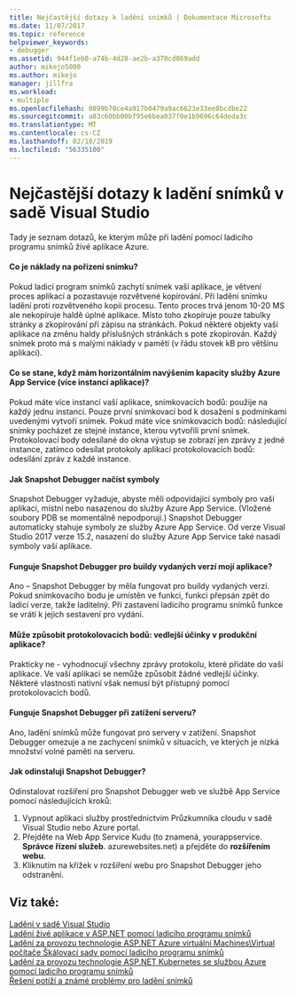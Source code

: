 ```yaml
---
title: Nejčastější dotazy k ladění snímků | Dokumentace Microsoftu
ms.date: 11/07/2017
ms.topic: reference
helpviewer_keywords:
- debugger
ms.assetid: 944f1eb0-a74b-4d28-ae2b-a370cd869add
author: mikejo5000
ms.author: mikejo
manager: jillfra
ms.workload:
- multiple
ms.openlocfilehash: 0899b70ce4a917b0479a9ac6623e33ee8bcdbe22
ms.sourcegitcommit: a83c60bb00bf95e6bea037f0e1b9696c64deda3c
ms.translationtype: MT
ms.contentlocale: cs-CZ
ms.lasthandoff: 02/18/2019
ms.locfileid: "56335100"
---
```

# <a name="frequently-asked-questions-for-snapshot-debugging-in-visual-studio"></a>Nejčastější dotazy k ladění snímků v sadě Visual Studio

Tady je seznam dotazů, ke kterým může při ladění pomocí ladicího programu snímků živé aplikace Azure.

#### <a name="what-is-the-performance-cost-of-taking-a-snapshot"></a>Co je náklady na pořízení snímku?

Pokud ladicí program snímků zachytí snímek vaší aplikace, je větvení proces aplikací a pozastavuje rozvětvené kopírování. Při ladění snímku ladění proti rozvětveného kopii procesu. Tento proces trvá jenom 10-20 MS ale nekopíruje haldě úplné aplikace. Místo toho zkopíruje pouze tabulky stránky a zkopírování při zápisu na stránkách. Pokud některé objekty vaší aplikace na změnu haldy příslušných stránkách s poté zkopírován. Každý snímek proto má s malými náklady v paměti (v řádu stovek kB pro většinu aplikací). 

#### <a name="what-happens-if-i-have-a-scaled-out-azure-app-service-multiple-instances-of-my-app"></a>Co se stane, když mám horizontálním navýšením kapacity služby Azure App Service (více instancí aplikace)?

Pokud máte více instancí vaší aplikace, snímkovacích bodů: použije na každý jednu instanci. Pouze první snímkovací bod k dosažení s podmínkami uvedenými vytvoří snímek. Pokud máte více snímkovacích bodů: následující snímky pocházet ze stejné instance, kterou vytvořili první snímek. Protokolovací body odesílané do okna výstup se zobrazí jen zprávy z jedné instance, zatímco odesílat protokoly aplikací protokolovacích bodů: odesílání zpráv z každé instance. 

#### <a name="how-does-the-snapshot-debugger-load-symbols"></a>Jak Snapshot Debugger načíst symboly

Snapshot Debugger vyžaduje, abyste měli odpovídající symboly pro vaši aplikaci, místní nebo nasazenou do služby Azure App Service. (Vložené soubory PDB se momentálně nepodporují.) Snapshot Debugger automaticky stahuje symboly ze služby Azure App Service. Od verze Visual Studio 2017 verze 15.2, nasazení do služby Azure App Service také nasadí symboly vaší aplikace.

#### <a name="does-the-snapshot-debugger-work-against-release-builds-of-my-application"></a>Funguje Snapshot Debugger pro buildy vydaných verzí mojí aplikace?

Ano – Snapshot Debugger by měla fungovat pro buildy vydaných verzí. Pokud snímkovacího bodu je umístěn ve funkci, funkci přepsán zpět do ladicí verze, takže laditelný. Při zastavení ladicího programu snímků funkce se vrátí k jejich sestavení pro vydání. 

#### <a name="can-logpoints-cause-side-effects-in-my-production-application"></a>Může způsobit protokolovacích bodů: vedlejší účinky v produkční aplikace?

Prakticky ne - vyhodnocují všechny zprávy protokolu, které přidáte do vaší aplikace. Ve vaší aplikaci se nemůže způsobit žádné vedlejší účinky. Některé vlastnosti nativní však nemusí být přístupný pomocí protokolovacích bodů. 

#### <a name="does-the-snapshot-debugger-work-if-my-server-is-under-load"></a>Funguje Snapshot Debugger při zatížení serveru?

Ano, ladění snímků může fungovat pro servery v zatížení. Snapshot Debugger omezuje a ne zachycení snímků v situacích, ve kterých je nízká množství volné paměti na serveru.

#### <a name="how-do-i-uninstall-the-snapshot-debugger"></a>Jak odinstaluji Snapshot Debugger?

Odinstalovat rozšíření pro Snapshot Debugger web ve službě App Service pomocí následujících kroků:

1. Vypnout aplikaci služby prostřednictvím Průzkumníka cloudu v sadě Visual Studio nebo Azure portal.
1. Přejděte na Web App Service Kudu (to znamená, yourappservice. **Správce řízení služeb**. azurewebsites.net) a přejděte do **rozšířením webu**.
1. Kliknutím na křížek v rozšíření webu pro Snapshot Debugger jeho odstranění.

## <a name="see-also"></a>Viz také:

[Ladění v sadě Visual Studio](../debugger/index.md)  
[Ladění živé aplikace v ASP.NET pomocí ladicího programu snímků](../debugger/debug-live-azure-applications.md)  
[Ladění za provozu technologie ASP.NET Azure virtuální Machines\Virtual počítače Škálovací sady pomocí ladicího programu snímků](../debugger/debug-live-azure-virtual-machines.md)  
[Ladění za provozu technologie ASP.NET Kubernetes se službou Azure pomocí ladicího programu snímků](../debugger/debug-live-azure-kubernetes.md)  
[Řešení potíží a známé problémy pro ladění snímků](../debugger/debug-live-azure-apps-troubleshooting.md)
